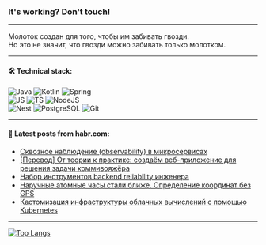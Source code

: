 ### It's working? Don't touch!

---
Молоток создан для того, чтобы им забивать гвозди. <br>
Но это не значит, что гвозди можно забивать только молотком.

---

#### 🛠️ Technical stack:

![Java](https://img.shields.io/badge/Java-informational?logo=Oracle&style=flat&logoColor=white&color=FF4500)
![Kotlin](https://img.shields.io/badge/Kotlin-informational?logo=Kotlin&style=flat&logoColor=white&color=774D97)
![Spring](https://img.shields.io/badge/SpringBoot-informational?logo=SpringBoot&style=flat&logoColor=white&color=6DB33F) <br>
![JS](https://img.shields.io/badge/JS-informational?logo=javaScript&style=flat&logoColor=black&color=F7Df1E)
![TS](https://img.shields.io/badge/TypeScript-informational?logo=typeScript&style=flat&logoColor=black&color=0667A8)
![NodeJS](https://img.shields.io/badge/NodeJS-informational?logo=node.js&style=flat&logoColor=white&color=70A760) <br>
![Nest](https://img.shields.io/badge/NestJS-informational?logo=NestJS&style=flat&logoColor=white&color=E0234E)
![PostgreSQL](https://img.shields.io/badge/PostgreSQL-informational?logo=PostgreSQL&style=flat&logoColor=white&color=DAA520)
![Git](https://img.shields.io/badge/Git-informational?logo=git&style=flat&logoColor=white&color=778899)

___

#### 💬 Latest posts from habr.com:

<!-- BLOG-POST-LIST:START -->
- [Сквозное наблюдение &lpar;observability&rpar; в микросервисах](https://habr.com/ru/companies/otus/articles/766584/?utm_source=habrahabr&utm_medium=rss&utm_campaign=766584)
- [[Перевод] От теории к практике: создаём веб-приложение для решения задачи коммивояжёра](https://habr.com/ru/companies/wunderfund/articles/767618/?utm_source=habrahabr&utm_medium=rss&utm_campaign=767618)
- [Набор инструментов backend reliability инженера](https://habr.com/ru/companies/wrike/articles/767100/?utm_source=habrahabr&utm_medium=rss&utm_campaign=767100)
- [Наручные атомные часы стали ближе. Определение координат без GPS](https://habr.com/ru/companies/ruvds/articles/766974/?utm_source=habrahabr&utm_medium=rss&utm_campaign=766974)
- [Кастомизация инфраструктуры облачных вычислений с помощью Kubernetes](https://habr.com/ru/companies/first/articles/766944/?utm_source=habrahabr&utm_medium=rss&utm_campaign=766944)
<!-- BLOG-POST-LIST:END -->

---
[![Top Langs](https://github-readme-stats-git-master-advtsetting-gmailcom.vercel.app/api/top-langs/?username=zloylis&langs_count=10&hide_title=false&title_color=e6edf3&size_weight=0.5&count_weight=0.5&layout=compact&hide_border=true&theme=dracula)](https://github.com/zloylis)

<!-- ![GitHub stats](https://github-readme-stats-git-master-advtsetting-gmailcom.vercel.app/api?username=zloylis&show_icons=true&hide_border=true&theme=dracula&hide_title=true&include_all_commits=true&count_private=true&hide=contribs&hide_rank=true) -->
